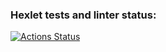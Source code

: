 ### Hexlet tests and linter status:
[![Actions Status](https://github.com/takeitawaytu/python-project-lvl4/workflows/hexlet-check/badge.svg)](https://github.com/takeitawaytu/python-project-lvl4/actions)